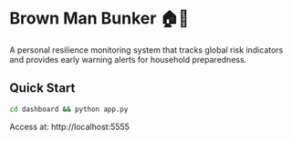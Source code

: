 # Brown Man Bunker 🏠🚨

A personal resilience monitoring system that tracks global risk indicators and provides early warning alerts for household preparedness.

## Quick Start

```bash
cd dashboard && python app.py
```

Access at: http://localhost:5555
